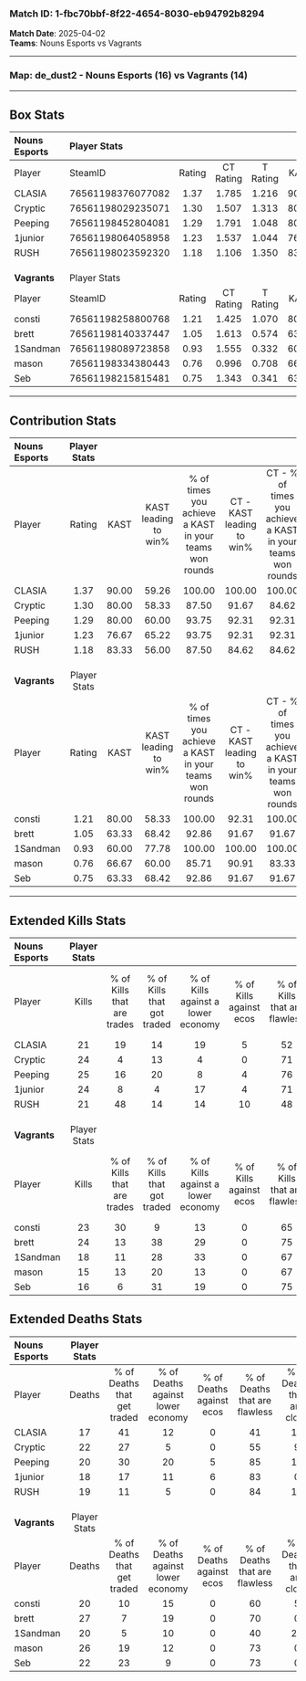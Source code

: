 ### Match ID: 1-fbc70bbf-8f22-4654-8030-eb94792b8294  
**Match Date**: 2025-04-02  
**Teams**: Nouns Esports vs Vagrants  

---  

### **Map**: de_dust2 - Nouns Esports (16) vs Vagrants (14)  
---  

## Box Stats  

| **Nouns Esports** | Player Stats      |        |           |          |       |       |       |         |        |      |     |
| :- | :- | :-: | :-: | :-: | :-: | :-: | :-: | :-: | :-: | :-: | :-: |
| Player            | SteamID           | Rating | CT Rating | T Rating | KAST  |  ADR  | Kills | Assists | Deaths | K/D  | HS% |
| CLASIA            | 76561198376077082 |  1.37  |   1.785   |  1.216   | 90.00 | 96.6  |  21   |   13    |   17   | 1.24 | 52  |
| Cryptic           | 76561198029235071 |  1.30  |   1.507   |  1.313   | 80.00 | 100.2 |  24   |   11    |   22   | 1.09 | 79  |
| Peeping           | 76561198452804081 |  1.29  |   1.791   |  1.048   | 80.00 | 80.2  |  25   |    6    |   20   | 1.25 | 40  |
| 1junior           | 76561198064058958 |  1.23  |   1.537   |  1.044   | 76.67 | 70.1  |  24   |    4    |   18   | 1.33 | 29  |
| RUSH              | 76561198023592320 |  1.18  |   1.106   |  1.350   | 83.33 | 68.9  |  21   |    7    |   19   | 1.11 | 61  |
|                   |                   |        |           |          |       |       |       |         |        |      |     |
|                   |                   |        |           |          |       |       |       |         |        |      |     |
|                   |                   |        |           |          |       |       |       |         |        |      |     |
| **Vagrants**      | Player Stats      |        |           |          |       |       |       |         |        |      |     |
| Player            | SteamID           | Rating | CT Rating | T Rating | KAST  |  ADR  | Kills | Assists | Deaths | K/D  | HS% |
| consti            | 76561198258800768 |  1.21  |   1.425   |  1.070   | 80.00 | 74.1  |  23   |    6    |   20   | 1.15 | 17  |
| brett             | 76561198140337447 |  1.05  |   1.613   |  0.574   | 63.33 | 91.3  |  24   |    8    |   27   | 0.89 | 45  |
| 1Sandman          | 76561198089723858 |  0.93  |   1.555   |  0.332   | 60.00 | 74.8  |  18   |    7    |   20   | 0.90 | 44  |
| mason             | 76561198334380443 |  0.76  |   0.996   |  0.708   | 66.67 | 64.1  |  15   |   12    |   26   | 0.58 | 33  |
| Seb               | 76561198215815481 |  0.75  |   1.343   |  0.341   | 63.33 | 46.6  |  16   |    3    |   22   | 0.73 | 68  |
---  

## Contribution Stats  

| **Nouns Esports** | Player Stats |       |                      |                                                        |                           |                                                             |                          |                                                            |
| :- | :-: | :-: | :-: | :-: | :-: | :-: | :-: | :-: |
| Player            |    Rating    | KAST  | KAST leading to win% | % of times you achieve a KAST in your teams won rounds | CT - KAST leading to win% | CT - % of times you achieve a KAST in your teams won rounds | T - KAST leading to win% | T - % of times you achieve a KAST in your teams won rounds |
| CLASIA            |     1.37     | 90.00 |        59.26         |                         100.00                         |          100.00           |                           100.00                            |          21.43           |                           100.00                           |
| Cryptic           |     1.30     | 80.00 |        58.33         |                         87.50                          |           91.67           |                            84.62                            |          25.00           |                           100.00                           |
| Peeping           |     1.29     | 80.00 |        60.00         |                         93.75                          |           92.31           |                            92.31                            |          25.00           |                           100.00                           |
| 1junior           |     1.23     | 76.67 |        65.22         |                         93.75                          |           92.31           |                            92.31                            |          30.00           |                           100.00                           |
| RUSH              |     1.18     | 83.33 |        56.00         |                         87.50                          |           84.62           |                            84.62                            |          25.00           |                           100.00                           |
|                   |              |       |                      |                                                        |                           |                                                             |                          |                                                            |
|                   |              |       |                      |                                                        |                           |                                                             |                          |                                                            |
|                   |              |       |                      |                                                        |                           |                                                             |                          |                                                            |
| **Vagrants**      | Player Stats |       |                      |                                                        |                           |                                                             |                          |                                                            |
| Player            |    Rating    | KAST  | KAST leading to win% | % of times you achieve a KAST in your teams won rounds | CT - KAST leading to win% | CT - % of times you achieve a KAST in your teams won rounds | T - KAST leading to win% | T - % of times you achieve a KAST in your teams won rounds |
| consti            |     1.21     | 80.00 |        58.33         |                         100.00                         |           92.31           |                           100.00                            |          18.18           |                           100.00                           |
| brett             |     1.05     | 63.33 |        68.42         |                         92.86                          |           91.67           |                            91.67                            |          28.57           |                           100.00                           |
| 1Sandman          |     0.93     | 60.00 |        77.78         |                         100.00                         |          100.00           |                           100.00                            |          33.33           |                           100.00                           |
| mason             |     0.76     | 66.67 |        60.00         |                         85.71                          |           90.91           |                            83.33                            |          22.22           |                           100.00                           |
| Seb               |     0.75     | 63.33 |        68.42         |                         92.86                          |           91.67           |                            91.67                            |          28.57           |                           100.00                           |
---  

## Extended Kills Stats  

| **Nouns Esports** | Player Stats |                            |                            |                                    |                         |                              |                                 |                                       |                    |           |
| :- | :-: | :-: | :-: | :-: | :-: | :-: | :-: | :-: | :-: | :-: |
| Player            |    Kills     | % of Kills that are trades | % of Kills that got traded | % of Kills against a lower economy | % of Kills against ecos | % of Kills that are flawless | % of Kills that are close duels | % of Kills that are assisted by flash | Pistol Round Kills | AWP Kills |
| CLASIA            |      21      |             19             |             14             |                 19                 |            5            |              52              |               10                |                  10                   |         0          |     1     |
| Cryptic           |      24      |             4              |             13             |                 4                  |            0            |              71              |                0                |                   0                   |         1          |     5     |
| Peeping           |      25      |             16             |             20             |                 8                  |            4            |              76              |                0                |                   4                   |         3          |     0     |
| 1junior           |      24      |             8              |             4              |                 17                 |            4            |              71              |                4                |                   0                   |         14         |     0     |
| RUSH              |      21      |             48             |             14             |                 14                 |           10            |              48              |               14                |                   0                   |         0          |     3     |
|                   |              |                            |                            |                                    |                         |                              |                                 |                                       |                    |           |
|                   |              |                            |                            |                                    |                         |                              |                                 |                                       |                    |           |
|                   |              |                            |                            |                                    |                         |                              |                                 |                                       |                    |           |
| **Vagrants**      | Player Stats |                            |                            |                                    |                         |                              |                                 |                                       |                    |           |
| Player            |    Kills     | % of Kills that are trades | % of Kills that got traded | % of Kills against a lower economy | % of Kills against ecos | % of Kills that are flawless | % of Kills that are close duels | % of Kills that are assisted by flash | Pistol Round Kills | AWP Kills |
| consti            |      23      |             30             |             9              |                 13                 |            0            |              65              |               13                |                   0                   |         14         |     0     |
| brett             |      24      |             13             |             38             |                 29                 |            0            |              75              |                4                |                  13                   |         0          |     2     |
| 1Sandman          |      18      |             11             |             28             |                 33                 |            0            |              67              |               11                |                   0                   |         1          |     2     |
| mason             |      15      |             13             |             20             |                 13                 |            0            |              67              |               20                |                   0                   |         0          |     0     |
| Seb               |      16      |             6              |             31             |                 19                 |            0            |              75              |                0                |                  31                   |         0          |     2     |
## Extended Deaths Stats  

| **Nouns Esports** | Player Stats |                             |                                   |                          |                               |                            |                           |               |
| :- | :-: | :-: | :-: | :-: | :-: | :-: | :-: | :-: |
| Player            |    Deaths    | % of Deaths that get traded | % of Deaths against lower economy | % of Deaths against ecos | % of Deaths that are flawless | % of Deaths that are close | % of Deaths while blinded | Deaths to AWP |
| CLASIA            |      17      |             41              |                12                 |            0             |              41               |             12             |            18             |       3       |
| Cryptic           |      22      |             27              |                 5                 |            0             |              55               |             9              |            14             |       4       |
| Peeping           |      20      |             30              |                20                 |            5             |              85               |             15             |             5             |       3       |
| 1junior           |      18      |             17              |                11                 |            6             |              83               |             0              |             0             |       1       |
| RUSH              |      19      |             11              |                 5                 |            0             |              84               |             11             |             5             |       4       |
|                   |              |                             |                                   |                          |                               |                            |                           |               |
|                   |              |                             |                                   |                          |                               |                            |                           |               |
|                   |              |                             |                                   |                          |                               |                            |                           |               |
| **Vagrants**      | Player Stats |                             |                                   |                          |                               |                            |                           |               |
| Player            |    Deaths    | % of Deaths that get traded | % of Deaths against lower economy | % of Deaths against ecos | % of Deaths that are flawless | % of Deaths that are close | % of Deaths while blinded | Deaths to AWP |
| consti            |      20      |             10              |                15                 |            0             |              60               |             5              |             0             |       5       |
| brett             |      27      |              7              |                19                 |            0             |              70               |             0              |             4             |       6       |
| 1Sandman          |      20      |              5              |                10                 |            0             |              40               |             25             |             5             |       3       |
| mason             |      26      |             19              |                12                 |            0             |              73               |             0              |             0             |       2       |
| Seb               |      22      |             23              |                 9                 |            0             |              73               |             0              |             5             |       2       |
